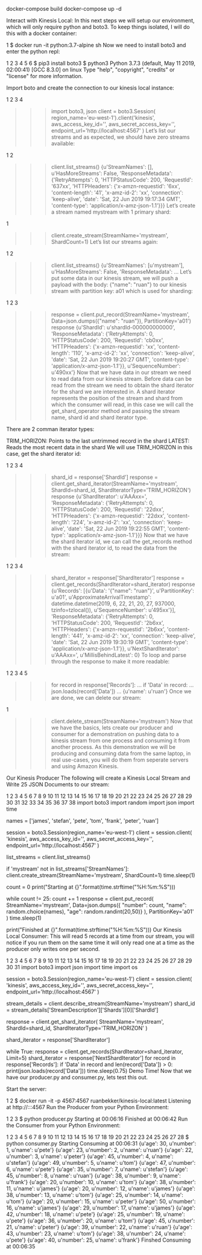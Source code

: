 docker-compose build
docker-compose up -d

Interact with Kinesis Local:
In this next steps we will setup our environment, which will only require python and boto3. To keep things isolated, I will do this with a docker container:

1
$ docker run -it python:3.7-alpine sh
Now we need to install boto3 and enter the python repl:

1
2
3
4
5
6
$ pip3 install boto3
$ python3
Python 3.7.3 (default, May 11 2019, 02:00:41)
[GCC 8.3.0] on linux
Type "help", "copyright", "credits" or "license" for more information.
>>>
Import boto and create the connection to our kinesis local instance:

1
2
3
4
>>> import boto3, json
>>> client = boto3.Session(
    region_name='eu-west-1').client('kinesis', aws_access_key_id='', aws_secret_access_key='', endpoint_url='http://localhost:4567'
)
Let’s list our streams and as expected, we should have zero streams available:

1
2
>>> client.list_streams()
{u'StreamNames': [], u'HasMoreStreams': False, 'ResponseMetadata': {'RetryAttempts': 0, 'HTTPStatusCode': 200, 'RequestId': '637xx', 'HTTPHeaders': {'x-amzn-requestid': '6xx', 'content-length': '41', 'x-amz-id-2': 'xx', 'connection': 'keep-alive', 'date': 'Sat, 22 Jun 2019 19:17:34 GMT', 'content-type': 'application/x-amz-json-1.1'}}}
Let’s create a stream named mystream with 1 primary shard:

1
>>> client.create_stream(StreamName='mystream', ShardCount=1)
Let’s list our streams again:

1
2
>>> client.list_streams()
{u'StreamNames': [u'mystream'], u'HasMoreStreams': False, 'ResponseMetadata': ...
Let’s put some data in our kinesis stream, we will push a payload with the body: {"name": "ruan"} to our kinesis stream with partition key: a01 which is used for sharding:

1
2
3
>>> response = client.put_record(StreamName='mystream', Data=json.dumps({"name": "ruan"}), PartitionKey='a01')
>>> response
{u'ShardId': u'shardId-000000000000', 'ResponseMetadata': {'RetryAttempts': 0, 'HTTPStatusCode': 200, 'RequestId': 'cb0xx', 'HTTPHeaders': {'x-amzn-requestid': 'xx', 'content-length': '110', 'x-amz-id-2': 'xx', 'connection': 'keep-alive', 'date': 'Sat, 22 Jun 2019 19:20:27 GMT', 'content-type': 'application/x-amz-json-1.1'}}, u'SequenceNumber': u'490xx'}
Now that we have data in our stream we need to read data from our kinesis stream. Before data can be read from the stream we need to obtain the shard iterator for the shard we are interested in. A shard iterator represents the position of the stream and shard from which the consumer will read, in this case we will call the get_shard_operator method and passing the stream name, shard id and shard iterator type.

There are 2 comman iterator types:

TRIM_HORIZON: Points to the last untrimmed record in the shard
LATEST: Reads the most recent data in the shard
We will use TRIM_HORIZON in this case, get the shard iterator id:

1
2
3
4
>>> shard_id = response['ShardId']
>>> response = client.get_shard_iterator(StreamName='mystream', ShardId=shard_id, ShardIteratorType='TRIM_HORIZON')
>>> response
{u'ShardIterator': u'AAAxx=', 'ResponseMetadata': {'RetryAttempts': 0, 'HTTPStatusCode': 200, 'RequestId': '22dxx', 'HTTPHeaders': {'x-amzn-requestid': '22dxx', 'content-length': '224', 'x-amz-id-2': 'xx', 'connection': 'keep-alive', 'date': 'Sat, 22 Jun 2019 19:22:55 GMT', 'content-type': 'application/x-amz-json-1.1'}}}
Now that we have the shard iterator id, we can call the get_records method with the shard iterator id, to read the data from the stream:

1
2
3
4
>>> shard_iterator = response['ShardIterator']
>>> response = client.get_records(ShardIterator=shard_iterator)
>>> response
{u'Records': [{u'Data': '{"name": "ruan"}', u'PartitionKey': u'a01', u'ApproximateArrivalTimestamp': datetime.datetime(2019, 6, 22, 21, 20, 27, 937000, tzinfo=tzlocal()), u'SequenceNumber': u'495xx'}], 'ResponseMetadata': {'RetryAttempts': 0, 'HTTPStatusCode': 200, 'RequestId': '2b6xx', 'HTTPHeaders': {'x-amzn-requestid': '2b6xx', 'content-length': '441', 'x-amz-id-2': 'xx', 'connection': 'keep-alive', 'date': 'Sat, 22 Jun 2019 19:30:19 GMT', 'content-type': 'application/x-amz-json-1.1'}}, u'NextShardIterator': u'AAAxx=', u'MillisBehindLatest': 0}
To loop and parse through the response to make it more readable:

1
2
3
4
5
>>> for record in response['Records']:
...     if 'Data' in record:
...         json.loads(record['Data'])
...
{u'name': u'ruan'}
Once we are done, we can delete our stream:

1
>>> client.delete_stream(StreamName='mystream')
Now that we have the basics, lets create our producer and consumer for a demonstration on pushing data to a kinesis stream from one process and consuming it from another process. As this demonstration we will be producing and consuming data from the same laptop, in real use-cases, you will do them from seperate servers and using Amazon Kinesis.

Our Kinesis Producer
The following will create a Kinesis Local Stream and Write 25 JSON Documents to our stream:

1
2
3
4
5
6
7
8
9
10
11
12
13
14
15
16
17
18
19
20
21
22
23
24
25
26
27
28
29
30
31
32
33
34
35
36
37
38
import boto3
import random
import json
import time

names = ['james', 'stefan', 'pete', 'tom', 'frank', 'peter', 'ruan']

session = boto3.Session(region_name='eu-west-1')
client = session.client(
    'kinesis',
    aws_access_key_id='',
    aws_secret_access_key='',
    endpoint_url='http://localhost:4567'
)

list_streams = client.list_streams()

if 'mystream' not in list_streams['StreamNames']:
    client.create_stream(StreamName='mystream', ShardCount=1)
    time.sleep(1)

count = 0
print("Starting at {}".format(time.strftime("%H:%m:%S")))

while count != 25:
    count += 1
    response = client.put_record(
        StreamName='mystream',
        Data=json.dumps({
            "number": count,
            "name": random.choice(names),
            "age": random.randint(20,50)}
        ),
        PartitionKey='a01'
    )
    time.sleep(1)

print("Finished at {}".format(time.strftime("%H:%m:%S")))
Our Kinesis Local Consumer:
This will read 5 records at a time from our stream, you will notice if you run them on the same time it will only read one at a time as the producer only writes one per second.

1
2
3
4
5
6
7
8
9
10
11
12
13
14
15
16
17
18
19
20
21
22
23
24
25
26
27
28
29
30
31
import boto3
import json
import time
import os

session = boto3.Session(region_name='eu-west-1')
client = session.client(
    'kinesis',
    aws_access_key_id='',
    aws_secret_access_key='',
    endpoint_url='http://localhost:4567'
)

stream_details = client.describe_stream(StreamName='mystream')
shard_id = stream_details['StreamDescription']['Shards'][0]['ShardId']

response = client.get_shard_iterator(
    StreamName='mystream',
    ShardId=shard_id,
    ShardIteratorType='TRIM_HORIZON'
)

shard_iterator = response['ShardIterator']

while True:
    response = client.get_records(ShardIterator=shard_iterator, Limit=5)
    shard_iterator = response['NextShardIterator']
    for record in response['Records']:
        if 'Data' in record and len(record['Data']) > 0:
            print(json.loads(record['Data']))
    time.sleep(0.75)
Demo Time!
Now that we have our producer.py and consumer.py, lets test this out.

Start the server:

1
2
$ docker run -it -p 4567:4567 ruanbekker/kinesis-local:latest
Listening at http://:::4567
Run the Producer from your Python Environment:

1
2
3
$ python producer.py
Starting at 00:06:16
Finished at 00:06:42
Run the Consumer from your Python Environment:

1
2
3
4
5
6
7
8
9
10
11
12
13
14
15
16
17
18
19
20
21
22
23
24
25
26
27
28
$ python consumer.py
Starting Consuming at 00:06:31
{u'age': 30, u'number': 1, u'name': u'pete'}
{u'age': 23, u'number': 2, u'name': u'ruan'}
{u'age': 22, u'number': 3, u'name': u'peter'}
{u'age': 45, u'number': 4, u'name': u'stefan'}
{u'age': 49, u'number': 5, u'name': u'tom'}
{u'age': 47, u'number': 6, u'name': u'pete'}
{u'age': 35, u'number': 7, u'name': u'stefan'}
{u'age': 45, u'number': 8, u'name': u'ruan'}
{u'age': 38, u'number': 9, u'name': u'frank'}
{u'age': 20, u'number': 10, u'name': u'tom'}
{u'age': 38, u'number': 11, u'name': u'james'}
{u'age': 20, u'number': 12, u'name': u'james'}
{u'age': 38, u'number': 13, u'name': u'tom'}
{u'age': 25, u'number': 14, u'name': u'tom'}
{u'age': 20, u'number': 15, u'name': u'peter'}
{u'age': 50, u'number': 16, u'name': u'james'}
{u'age': 29, u'number': 17, u'name': u'james'}
{u'age': 42, u'number': 18, u'name': u'pete'}
{u'age': 25, u'number': 19, u'name': u'pete'}
{u'age': 36, u'number': 20, u'name': u'tom'}
{u'age': 45, u'number': 21, u'name': u'peter'}
{u'age': 39, u'number': 22, u'name': u'ruan'}
{u'age': 43, u'number': 23, u'name': u'tom'}
{u'age': 38, u'number': 24, u'name': u'pete'}
{u'age': 40, u'number': 25, u'name': u'frank'}
Finshed Consuming at 00:06:35

